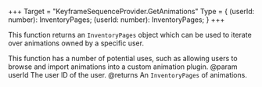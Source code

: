 +++
Target = "KeyframeSequenceProvider.GetAnimations"
Type = { (userId: number): InventoryPages; (userId: number): InventoryPages; }
+++

This function returns an `InventoryPages` object which can be used to iterate over animations owned by a specific user.This function has a number of potential uses, such as allowing users to browse and import animations into a custom animation plugin.@param userId The user ID of the user.@returns An `InventoryPages` of animations.
